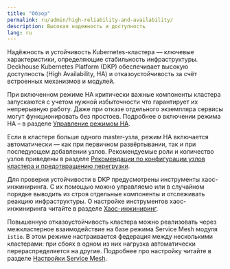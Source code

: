 ```yaml
---
title: "Обзор"
permalink: ru/admin/high-reliability-and-availability/
description: Высокая надежность и доступность
lang: ru
---
```


Надёжность и устойчивость Kubernetes-кластера — ключевые характеристики, определяющие стабильность инфраструктуры.
Deckhouse Kubernetes Platform (DKP) обеспечивает высокую доступность (High Availability, HA) и отказоустойчивость за счёт встроенных механизмов и модулей.

При включенном режиме HA критически важные компоненты кластера запускаются с учетом нужной избыточности что гарантирует их непрерывную работу.
Даже при отказе отдельного экземпляра сервисы могут функционировать без простоев. Подробнее о включении режима HA – в разделе [Управление режимом HA](enable.html).

Если в кластере больше одного master-узла, режим HA включается автоматически — как при первичном развёртывании, так и при последующем добавлении узлов.
Рекомендуемые роли и количество узлов приведены в разделе [Рекомендации по конфигурации узлов кластера и предотвращению перегрузки](recommendations.html).

Для проверки устойчивости в DKP предусмотрены инструменты хаос-инжиниринга. С их помощью можно управляемо или в случайном порядке выводить из строя отдельные компоненты и отслеживать реакцию инфраструктуры. О настройке инструментов хаос-инжиниринга читайте в разделе [Хаос-инжиниринг](./chaos-engineering.html).

Повышенную отказоустойчивость кластера можно реализовать через межкластерное взаимодействие на базе режима Service Mesh модуля `istio`.
В этом режиме настраивается федерация между несколькими кластерами: при сбоях в одном из них нагрузка автоматически перераспределяется на другие. Подробнее про настройку читайте в разделе [Настройки Service Mesh](../network/cluster-federation.html).

